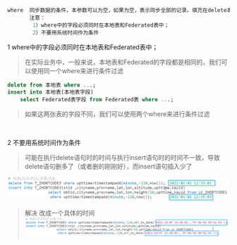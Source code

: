 ```cpp
where  同步数据的条件，本参数可以为空，如果为空，表示同步全部的记录。填充在delete本地表和select Federated表之后。
       注意：
        1）where中的字段必须同时在本地表和Federated表中；
        2）不要用系统时间作为条件
```
1 where中的字段必须同时在本地表和Federated表中；
> 在实际业务中，一般来说，本地表和Federated的字段都是相同的，我们可以使用同一个where来进行条件过滤
``` sql
delete from 本地表 where ...;
insert into 本地表(本地表字段)
    select Federated表字段 from Federated表 where ...;
```
> 如果这两张表的字段不同，我们可以使用两个where来进行条件过滤

<br>

2 不要用系统时间作为条件
> 可能在执行delete语句时的时间与执行insert语句时的时间不一致，导致delete语句删多了（或者删的刚刚好），而insert语句插入少了

![](images/2023-05-07-20-23-00.png)

> 解决 改成一个具体的时间
![](images/2023-05-07-20-27-14.png)